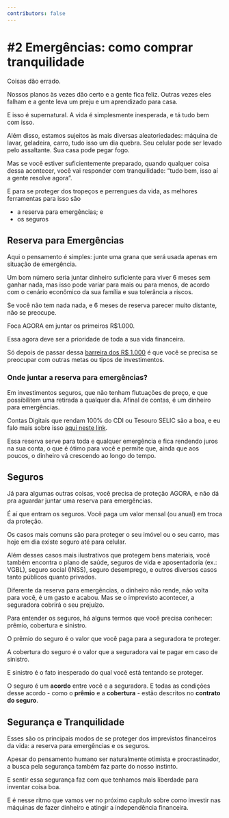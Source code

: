 ```yaml
---
contributors: false
---
```


# #2 Emergências: como comprar tranquilidade

Coisas dão errado.

Nossos planos às vezes dão certo e a gente fica feliz. Outras vezes eles falham e a gente leva um preju e um aprendizado para casa.

E isso é supernatural. A vida é simplesmente inesperada, e tá tudo bem com isso.

Além disso, estamos sujeitos às mais diversas aleatoriedades: máquina de lavar, geladeira, carro, tudo isso um dia quebra. Seu celular pode ser levado pelo assaltante. Sua casa pode pegar fogo.

Mas se você estiver suficientemente preparado, quando qualquer coisa dessa acontecer, você vai responder com tranquilidade: “tudo bem, isso aí a gente resolve agora”.

E para se proteger dos tropeços e perrengues da vida, as melhores ferramentas para isso são

- a reserva para emergências; e
- os seguros

## Reserva para Emergências

Aqui o pensamento é simples: junte uma grana que será usada apenas em situação de emergência.

Um bom número seria juntar dinheiro suficiente para viver 6 meses sem ganhar nada, mas isso pode variar para mais ou para menos, de acordo com o cenário econômico da sua família e sua tolerância a riscos.

Se você não tem nada nada, e 6 meses de reserva parecer muito distante, não se preocupe.

Foca AGORA em juntar os primeiros R$1.000.

Essa agora deve ser a prioridade de toda a sua vida financeira.

Só depois de passar dessa [barreira dos R$ 1.000](/desafio-1000-reais) é que você se precisa se preocupar com outras metas ou tipos de investimentos.

### Onde juntar a reserva para emergências?

Em investimentos seguros, que não tenham flutuações de preço, e que possibilitem uma retirada a qualquer dia. Afinal de contas, é um dinheiro para emergências.

Contas Digitais que rendam 100% do CDI ou Tesouro SELIC são a boa, e eu falo mais sobre isso [aqui neste link](/orcamento/a-reserva-para-emergencias/).

Essa reserva serve para toda e qualquer emergência e fica rendendo juros na sua conta, o que é ótimo para você e permite que, ainda que aos poucos, o dinheiro vá crescendo ao longo do tempo.

## Seguros

Já para algumas outras coisas, você precisa de proteção AGORA, e não dá pra aguardar juntar uma reserva para emergências.

É aí que entram os seguros. Você paga um valor mensal (ou anual) em troca da proteção.

Os casos mais comuns são para proteger o seu imóvel ou o seu carro, mas hoje em dia existe seguro até para celular.

Além desses casos mais ilustrativos que protegem bens materiais, você também encontra o plano de saúde, seguros de vida e aposentadoria (ex.: VGBL), seguro social (INSS), seguro desemprego, e outros diversos casos tanto públicos quanto privados.

Diferente da reserva para emergências, o dinheiro não rende, não volta para você, é um gasto e acabou. Mas se o imprevisto acontecer, a seguradora cobrirá o seu prejuízo.

Para entender os seguros, há alguns termos que você precisa conhecer: prêmio, cobertura e sinistro.

O prêmio do seguro é o valor que você paga para a seguradora te proteger.

A cobertura do seguro é o valor que a seguradora vai te pagar em caso de sinistro.

E sinistro é o fato inesperado do qual você está tentando se proteger.

O seguro é um **acordo** entre você e a seguradora. E todas as condições desse acordo - como o **prêmio** e a **cobertura** - estão descritos no **contrato do seguro**.

## Segurança e Tranquilidade

Esses são os principais modos de se proteger dos imprevistos financeiros da vida: a reserva para emergências e os seguros.

Apesar do pensamento humano ser naturalmente otimista e procrastinador, a busca pela segurança também faz parte do nosso instinto.

E sentir essa segurança faz com que tenhamos mais liberdade para inventar coisa boa.

E é nesse ritmo que vamos ver no próximo capítulo sobre como investir nas máquinas de fazer dinheiro e atingir a independência financeira.